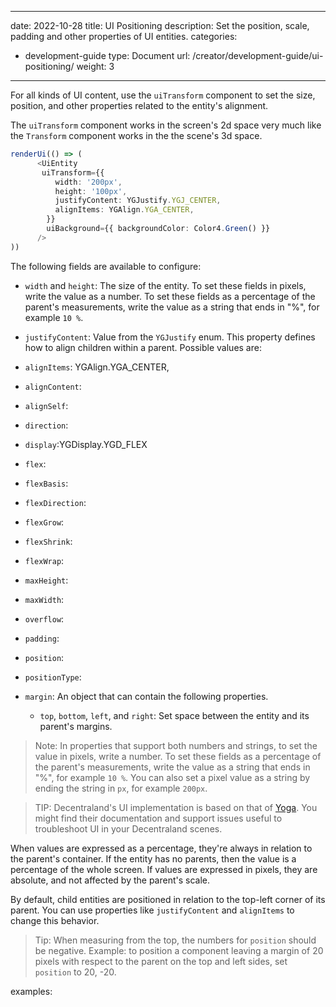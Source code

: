 
---
date: 2022-10-28
title: UI Positioning
description: Set the position, scale, padding and other properties of UI entities.
categories:
  - development-guide
type: Document
url: /creator/development-guide/ui-positioning/
weight: 3
---


For all kinds of UI content, use the `uiTransform` component to set the size, position, and other properties related to the entity's alignment.

The `uiTransform` component works in the screen's 2d space very much like the `Transform` component works in the the scene's 3d space.

```ts
renderUi(() => (
      <UiEntity
       uiTransform={{
          width: '200px',
          height: '100px',
          justifyContent: YGJustify.YGJ_CENTER,
          alignItems: YGAlign.YGA_CENTER,
        }}
        uiBackground={{ backgroundColor: Color4.Green() }}
      />
))
```

The following fields are available to configure:

- `width` and `height`: The size of the entity. To set these fields in pixels, write the value as a number. To set these fields as a percentage of the parent's measurements, write the value as a string that ends in "%", for example `10 %`.
- `justifyContent`: Value from the `YGJustify` enum. This property defines how to align children within a parent. Possible values are:

- `alignItems`: YGAlign.YGA_CENTER,
- `alignContent`:
- `alignSelf`:
- `direction`:
- `display`:YGDisplay.YGD_FLEX
- `flex`:
- `flexBasis`:
- `flexDirection`:
- `flexGrow`:
- `flexShrink`:
- `flexWrap`:
- `maxHeight`:
- `maxWidth`:
- `overflow`:
- `padding`:
- `position`:
- `positionType`:
- `margin`: An object that can contain the following properties.
	- `top`, `bottom`, `left`, and `right`:  Set space between the entity and its parent's margins.



> Note: In properties that support both numbers and strings, to set the value in pixels, write a number. To set these fields as a percentage of the parent's measurements, write the value as a string that ends in "%", for example `10 %`. You can also set a pixel value as a string by ending the string in `px`, for example `200px`. 

> TIP: Decentraland's UI implementation is based on that of [Yoga](https://yogalayout.com/docs/). You might find their documentation and support issues useful to troubleshoot UI in your Decentraland scenes.

When values are expressed as a percentage, they're always in relation to the parent's container. If the entity has no parents, then the value is a percentage of the whole screen. If values are expressed in pixels, they are absolute, and not affected by the parent's scale.

By default, child entities are positioned in relation to the top-left corner of its parent. You can use properties like `justifyContent` and `alignItems` to change this behavior.

> Tip: When measuring from the top, the numbers for `position` should be negative. Example: to position a component leaving a margin of 20 pixels with respect to the parent on the top and left sides, set `position` to 20, -20.


examples:
```ts
```